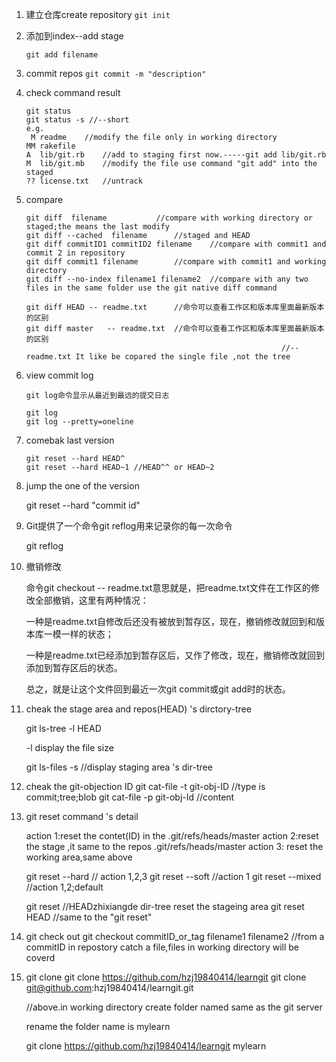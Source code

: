 ﻿1. 建立仓库create repository
	`git init`

2. 添加到index--add stage

   `git add filename`

3. commit repos
   `git commit -m "description"`

4. check command result 

   ```
   git status
   git status -s //--short
   e.g.
    M readme	//modify the file only in working directory
   MM rakefile
   A  lib/git.rb	//add to staging first now.-----git add lib/git.rb
   M  lib/git.mb	//modify the file use command "git add" into the staged 
   ?? license.txt	//untrack
   ```

   

5. compare

   ```
   git diff  filename  			//compare with working directory or staged;the means the last modify
   git diff --cached  filename 		//staged and HEAD
   git diff commitID1 commitID2 filename	//compare with commit1 and commit 2 in repository
   git diff commit1 filename 		//compare with commit1 and working directory
   git diff --no-index filename1 filename2	//compare with any two files in the same folder use the git native diff command
   
   git diff HEAD -- readme.txt 		//命令可以查看工作区和版本库里面最新版本的区别
   git diff master   -- readme.txt 	//命令可以查看工作区和版本库里面最新版本的区别
                         									//-- readme.txt It like be copared the single file ,not the tree
   ```

   

6. view commit log

   ```
   git log命令显示从最近到最远的提交日志
   
   git log
   git log --pretty=oneline
   ```

   

7. comebak last version

   ```
   git reset --hard HEAD^
   git reset --hard HEAD~1 //HEAD^^ or HEAD~2
   ```

   

8. jump the one of the version

   git reset --hard "commit id"

9. Git提供了一个命令git reflog用来记录你的每一次命令

   git reflog

10. 撤销修改

    命令git checkout -- readme.txt意思就是，把readme.txt文件在工作区的修改全部撤销，这里有两种情况：

    一种是readme.txt自修改后还没有被放到暂存区，现在，撤销修改就回到和版本库一模一样的状态；

    一种是readme.txt已经添加到暂存区后，又作了修改，现在，撤销修改就回到添加到暂存区后的状态。

    总之，就是让这个文件回到最近一次git commit或git add时的状态。

11. cheak the stage area and repos(HEAD) 's dirctory-tree

    git ls-tree -l HEAD

    -l display the file size

    git ls-files -s //display staging area 's dir-tree

12. cheak the git-objection ID
    git cat-file -t git-obj-ID //type is commit;tree;blob
    git cat-file -p git-obj-Id //content

13. git reset  command 's detail

    action 1:reset the contet(ID) in the .git/refs/heads/master
    action 2:reset the stage ,it same to  the repos .git/refs/heads/master
    action 3: reset the working area,same above

    git reset --hard <commit ID> // action 1,2,3
    git reset --soft <commit ID> //action 1
    git reset --mixed <commit ID> //action 1,2;default

    git reset //HEADzhixiangde dir-tree reset the stageing area
    git reset HEAD //same to the "git reset"

14. git check out
    git checkout commitID_or_tag filename1 filename2	//from a commitID in repostory catch a file,files in working directory will be coverd

15. git clone
    git clone https://github.com/hzj19840414/learngit
    git clone git@github.com:hzj19840414/learngit.git

    //above.in working directory create folder named same as the git server

    rename the folder name is mylearn

    git clone https://github.com/hzj19840414/learngit mylearn

    









































